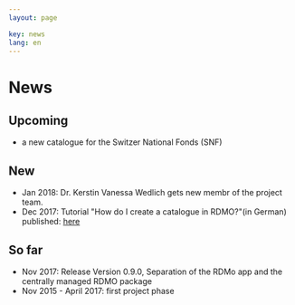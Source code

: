 ```yaml
---
layout: page

key: news
lang: en
---
```


News
====

Upcoming
--------

* a new catalogue for the Switzer National Fonds (SNF)

New
---

* Jan 2018: Dr. Kerstin Vanessa Wedlich gets new membr of the project team. 
* Dec 2017: Tutorial "How do I create a catalogue in RDMO?"(in German) published: [here](https://forschungsdaten.org/index.php/Katalog_erstellen)

So far
------

* Nov 2017: Release Version 0.9.0, Separation of the RDMo app and the centrally managed RDMO package
* Nov 2015 - April 2017: first project phase

